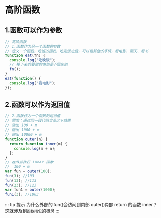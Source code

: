 # 高阶函数

## 1.函数可以作为参数

```js
// 高阶函数
// 1.函数作为另一个函数的参数
// 定义一个函数，吃饭的函数，吃完饭之后，可以做其他的事情，看电影、聊天、看书
function eat(fn) {
  console.log("吃晚饭");
  // 接下来的要做的事情是不固定的
  fn();
}
eat(function() {
  console.log("看电影");
});
```

## 2.函数可以作为返回值

```js
// 2.函数作为一个函数的返回值
// 需求：通过同一段代码实现以下效果
// 输出 100 + m
// 输出 1000 + m
// 输出 10000 + m
function outer(n) {
  return function inner(m) {
    console.log(m + n);
  };
}
// 在外部执行 inner 函数
//  100 + m
var fun = outer(100);
fun(3); //103
fun(13); //113
fun(23); //123
var fun1 = outer(1000);
fun1(3); //1003
```

::: tip 提示
为什么外部的 fun()会访问到内部 outer()内部 return 的函数 inner？这就涉及到`函数闭包`的概念
:::
